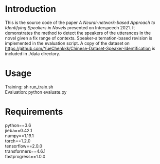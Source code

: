 # Introduction
  This is the source code of the paper *A Neural-network-based Approach to Identifying Speakers in Novels* presented on Interspeech 2021. It demonstrates the method to detect the speakers of the utterances in the novel given a fix range of contexts. Speaker-alternation-based revision is implemented in the evaluation script. A copy of the dataset on https://github.com/YueChenkkk/Chinese-Dataset-Speaker-Identification is included in ./data directory.

# Usage
  Training: sh run_train.sh  
  Evaluation: python evaluate.py
  
# Requirements
  python==3.6  
  jieba==0.42.1  
  numpy==1.19.1  
  torch==1.2.0  
  tensorflow==2.0.0  
  transformers==4.6.1  
  fastprogress==1.0.0
